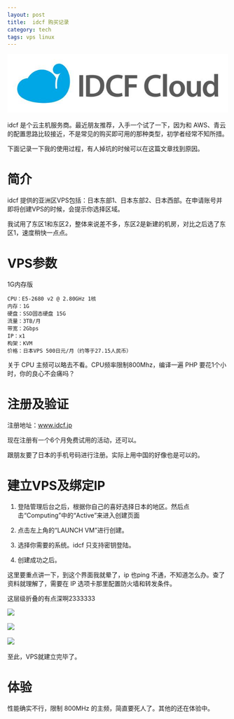 ```yaml
---
layout: post
title:  idcf 购买记录
category: tech
tags: vps linux
---
```

![](/assets/img/idcf.jpg)

idcf 是个云主机服务商。最近朋友推荐，入手一个试了一下，因为和 AWS、青云 的配置思路比较接近，不是常见的购买即可用的那种类型，初学者经常不知所措。

下面记录一下我的使用过程，有人掉坑的时候可以在这篇文章找到原因。

# 简介

idcf 提供的亚洲区VPS包括：日本东部1、日本东部2、日本西部。在申请账号并即将创建VPS的时候，会提示你选择区域。

我试用了东区1和东区2，整体来说差不多，东区2是新建的机房，对比之后选了东区1，速度稍快一点点。

# VPS参数

1G内存版

    CPU：E5-2680 v2 @ 2.80GHz 1核
    内存：1G
    硬盘：SSD固态硬盘 15G
    流量：3TB/月
    带宽：2Gbps
    IP：x1
    构架：KVM
    价格：日本VPS 500日元/月（约等于27.15人民币）
 
关于 CPU 主频可以略去不看。CPU频率限制800Mhz，编译一遍 PHP 要花1个小时，你的良心不会痛吗？

# 注册及验证
 
注册地址：www.idcf.jp

现在注册有一个6个月免费试用的活动，还可以。

跟朋友要了日本的手机号码进行注册。实际上用中国的好像也是可以的。

# 建立VPS及绑定IP

1. 登陆管理后台之后，根据你自己的喜好选择日本的地区。然后点击“Computing”中的“Active”来进入创建页面

2. 点击左上角的“LAUNCH VM”进行创建。

3. 选择你需要的系统。idcf 只支持密钥登陆。

4. 创建成功之后。

这里要重点讲一下，到这个界面我就晕了，ip 也ping 不通，不知道怎么办。查了资料就理解了，需要在 IP 选项卡那里配置防火墙和转发条件。

这层级折叠的有点深啊2333333

![](http://7vigrt.com1.z0.glb.clouddn.com/blog/pic/201706/%E5%B1%8F%E5%B9%95%E5%BF%AB%E7%85%A7%202017-06-25%20%E4%B8%8B%E5%8D%8812.43.00.png)

![](http://7vigrt.com1.z0.glb.clouddn.com/blog/pic/201706/%E5%B1%8F%E5%B9%95%E5%BF%AB%E7%85%A7%202017-06-25%20%E4%B8%8B%E5%8D%8812.43.32.png)

![](http://7vigrt.com1.z0.glb.clouddn.com/blog/pic/201706/%E5%B1%8F%E5%B9%95%E5%BF%AB%E7%85%A7%202017-06-25%20%E4%B8%8B%E5%8D%8812.43.44.png)


至此，VPS就建立完毕了。

# 体验

性能确实不行，限制 800MHz 的主频，简直要死人了。其他的还在体验中。
